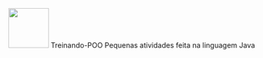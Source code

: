 <div><img src="https://cdn.jsdelivr.net/gh/devicons/devicon/icons/java/java-original-wordmark.svg" height="80" width="80"/> Treinando-POO 
Pequenas atividades feita na linguagem Java 
